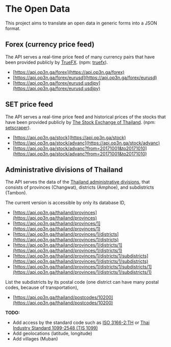 # The Open Data

This project aims to translate an open data in generic forms into a JSON format.

## Forex (currency price feed)

The API serves a real-time price feed of many currency pairs that have been provided publicly by [TrueFX](https://www.truefx.com). (npm: [truefx](https://github.com/tonkla/truefx.js)).

* [https://api.op3n.ga/forex](https://api.op3n.ga/forex)
* [https://api.op3n.ga/forex/eurusd](https://api.op3n.ga/forex/eurusd)
* [https://api.op3n.ga/forex/eurusd,usdjpy](https://api.op3n.ga/forex/eurusd,usdjpy)

## SET price feed

The API serves a real-time price feed and historical prices of the stocks that have been provided publicly by [The Stock Exchange of Thailand](https://marketdata.set.or.th/mkt/marketsummary.do). (npm: [setscraper](https://github.com/tonkla/setscraper)).

* [https://api.op3n.ga/stock](https://api.op3n.ga/stock)
* [https://api.op3n.ga/stock/advanc](https://api.op3n.ga/stock/advanc)
* [https://api.op3n.ga/stock/advanc?from=20171001&to20171010](https://api.op3n.ga/stock/advanc?from=20171001&to20171010)

## Administrative divisions of Thailand

The API serves the data of the [Thailand administrative divisions](https://en.wikipedia.org/wiki/Provinces_of_Thailand), that consists of provinces (Changwat), districts (Amphoe), and subdistricts (Tambon).

The current version is accessible by only its database ID,

* [https://api.op3n.ga/thailand/provinces](https://api.op3n.ga/thailand/provinces)
* [https://api.op3n.ga/thailand/provinces/1](https://api.op3n.ga/thailand/provinces/1)
* [https://api.op3n.ga/thailand/provinces/1/districts](https://api.op3n.ga/thailand/provinces/1/districts)
* [https://api.op3n.ga/thailand/provinces/1/districts/1](https://api.op3n.ga/thailand/provinces/1/districts/1)
* [https://api.op3n.ga/thailand/provinces/1/districts/1/subdistricts](https://api.op3n.ga/thailand/provinces/1/districts/1/subdistricts)
* [https://api.op3n.ga/thailand/provinces/1/districts/1/subdistricts/1](https://api.op3n.ga/thailand/provinces/1/districts/1/subdistricts/1)

List the subdistricts by its postal code (one district can have many postal codes, because of transportation),

* [https://api.op3n.ga/thailand/postcodes/10200](https://api.op3n.ga/thailand/postcodes/10200)

**TODO:**

* Add access by the standard code such as [ISO 3166-2:TH](https://en.wikipedia.org/wiki/ISO_3166-2:TH) or [Thai Industry Standard 1099-2548 (TIS 1099)](https://en.wikipedia.org/wiki/Thai_Industrial_Standard_1099-2548)
* Add geolocations (latitude, longitude)
* Add villages (Muban)
